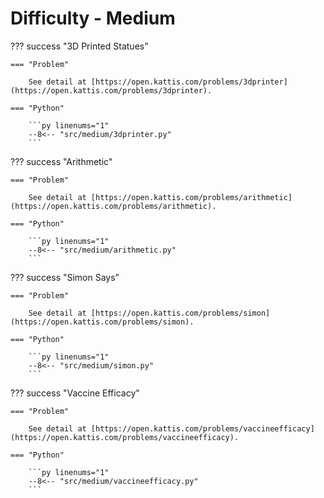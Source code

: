 # Difficulty - Medium

??? success "3D Printed Statues"

    === "Problem"

        See detail at [https://open.kattis.com/problems/3dprinter](https://open.kattis.com/problems/3dprinter).

    === "Python"

        ```py linenums="1"
        --8<-- "src/medium/3dprinter.py"
        ```

??? success "Arithmetic"

    === "Problem"

        See detail at [https://open.kattis.com/problems/arithmetic](https://open.kattis.com/problems/arithmetic).

    === "Python"

        ```py linenums="1"
        --8<-- "src/medium/arithmetic.py"
        ```

??? success "Simon Says"

    === "Problem"

        See detail at [https://open.kattis.com/problems/simon](https://open.kattis.com/problems/simon).

    === "Python"

        ```py linenums="1"
        --8<-- "src/medium/simon.py"
        ```

??? success "Vaccine Efficacy"

    === "Problem"

        See detail at [https://open.kattis.com/problems/vaccineefficacy](https://open.kattis.com/problems/vaccineefficacy).

    === "Python"

        ```py linenums="1"
        --8<-- "src/medium/vaccineefficacy.py"
        ```
